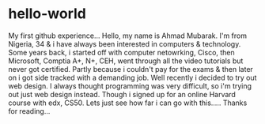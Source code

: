 # hello-world
My first github experience...
Hello, my name is Ahmad Mubarak. I'm from Nigeria, 34 & i have always been interested in computers & technology. Some years back, i started off with computer netowrking, Cisco, then Microsoft, Comptia A+, N+, CEH, went through all the video tutorials but never got certified. Partly because i couldn't pay for the exams & then later on i got side tracked with a demanding job. Well recently i decided to try out web design. I always thought programming was very difficult, so i'm trying out just web design instead. Though i signed up for an online Harvard course with edx, CS50. Lets just see how far i can go with this..... Thanks for reading...
